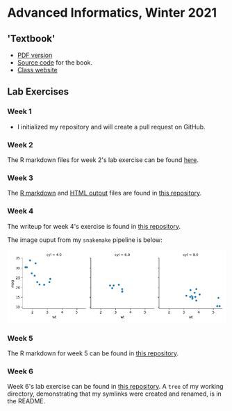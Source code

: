 # Advanced Informatics, Winter 2021

## 'Textbook'

* [PDF version](compskills.pdf)
* [Source code](https://github.com/ThorntonLab/ComputerSkills4GradStudents) for the book.
* [Class website](http://www.molpopgen.org/AdvancedInformatics2021/)

## Lab Exercises

### Week 1

* I initialized my repository and will create a pull request on GitHub.

### Week 2

The R markdown files for week 2's lab exercise can be found [here](https://github.com/swd12012/AdvancedInformatics_Rmd).

### Week 3

The [R markdown](https://github.com/swd12012/AI-week3/blob/master/week3.Rmd) and [HTML output](https://github.com/swd12012/AI-week3/blob/master/week3.html) files are found in [this repository](https://github.com/swd12012/AI-week3).

### Week 4

The writeup for week 4's exercise is found in [this repository](https://github.com/swd12012/snakemake_exercise).

The image ouput from my `snakemake` pipeline is below:

![mtcars](https://github.com/swd12012/snakemake_exercise/blob/main/mtcars.png)

### Week 5

The R markdown for week 5 can be found in [this repository](https://github.com/swd12012/AI2021_week5/blob/main/week5.Rmd).

### Week 6

Week 6's lab exercise can be found in [this repository](https://github.com/swd12012/AdvancedInformaticsPracticeAnalyses). A `tree` of my working directory, demonstrating that my symlinks were created and renamed, is in the README.
